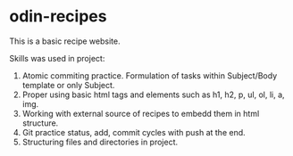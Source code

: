 # odin-recipes

This is a basic recipe website.

Skills was used in project:

1. Atomic commiting practice. Formulation of tasks within Subject/Body template or only Subject.
2. Proper using basic html tags and elements such as h1, h2, p, ul, ol, li, a, img.
3. Working with external source of recipes to embedd them in html structure.
4. Git practice status, add, commit cycles with push at the end.
5. Structuring files and directories in project.
